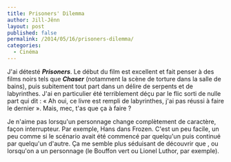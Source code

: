```yaml
---
title: Prisoners' Dilemma
author: Jill-Jênn
layout: post
published: false
permalink: /2014/05/16/prisoners-dilemma/
categories:
  - Cinéma
---
```

J'ai détesté ***Prisoners***. Le début du film est excellent et fait penser à des films noirs tels que ***Chaser*** (notamment la scène de torture dans la salle de bains), puis subitement tout part dans un délire de serpents et de labyrinthes. J'ai en particulier été terriblement déçu par le flic sorti de nulle part qui dit : « Ah oui, ce livre est rempli de labyrinthes, j'ai pas réussi à faire le dernier ». Mais, mec, t'as que ça à faire ?

Je n'aime pas lorsqu'un personnage change complètement de caractère, façon interrupteur. Par exemple, Hans dans Frozen. C'est un peu facile, un peu comme si le scénario avait été commencé par quelqu'un puis continué par quelqu'un d'autre. Ça me semble plus séduisant de découvrir que , ou lorsqu'on a un personnage (le Bouffon vert ou Lionel Luthor, par exemple).